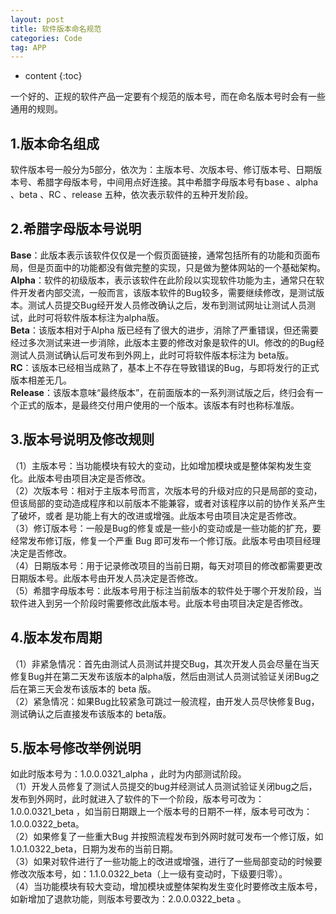 ```yaml
---
layout: post
title: 软件版本命名规范
categories: Code
tag: APP
---
```


* content
{:toc}

一个好的、正规的软件产品一定要有个规范的版本号，而在命名版本号时会有一些通用的规则。
## 1.版本命名组成 
软件版本号一般分为5部分，依次为：主版本号、次版本号、修订版本号、日期版本号、希腊字母版本号，中间用点好连接。其中希腊字母版本号有base 、alpha 、beta 、RC 、release 五种，依次表示软件的五种开发阶段。
## 2.希腊字母版本号说明
**Base**：此版本表示该软件仅仅是一个假页面链接，通常包括所有的功能和页面布局，但是页面中的功能都没有做完整的实现，只是做为整体网站的一个基础架构。  
**Alpha**：软件的初级版本，表示该软件在此阶段以实现软件功能为主，通常只在软件开发者内部交流，一般而言，该版本软件的Bug较多，需要继续修改，是测试版本。测试人员提交Bug经开发人员修改确认之后，发布到测试网址让测试人员测试，此时可将软件版本标注为alpha版。  
**Beta**：该版本相对于Alpha 版已经有了很大的进步，消除了严重错误，但还需要经过多次测试来进一步消除，此版本主要的修改对象是软件的UI。修改的的Bug经测试人员测试确认后可发布到外网上，此时可将软件版本标注为 beta版。  
**RC**：该版本已经相当成熟了，基本上不存在导致错误的Bug，与即将发行的正式版本相差无几。  
**Release**：该版本意味“最终版本”，在前面版本的一系列测试版之后，终归会有一个正式的版本，是最终交付用户使用的一个版本。该版本有时也称标准版。
## 3.版本号说明及修改规则
（1）主版本号：当功能模块有较大的变动，比如增加模块或是整体架构发生变化。此版本号由项目决定是否修改。  
（2）次版本号：相对于主版本号而言，次版本号的升级对应的只是局部的变动，但该局部的变动造成程序和以前版本不能兼容，或者对该程序以前的协作关系产生了破坏，或者 是功能上有大的改进或增强。此版本号由项目决定是否修改。  
（3）修订版本号：一般是Bug的修复或是一些小的变动或是一些功能的扩充，要经常发布修订版，修复一个严重 Bug 即可发布一个修订版。此版本号由项目经理决定是否修改。  
（4）日期版本号：用于记录修改项目的当前日期，每天对项目的修改都需要更改日期版本号。此版本号由开发人员决定是否修改。  
（5）希腊字母版本号：此版本号用于标注当前版本的软件处于哪个开发阶段，当软件进入到另一个阶段时需要修改此版本号。此版本号由项目决定是否修改。
## 4.版本发布周期
（1）非紧急情况：首先由测试人员测试并提交Bug，其次开发人员会尽量在当天修复Bug并在第二天发布该版本的alpha版，然后由测试人员测试验证关闭Bug之后在第三天会发布该版本的 beta 版。  
（2）紧急情况：如果Bug比较紧急可跳过一般流程，由开发人员尽快修复Bug，测试确认之后直接发布该版本的 beta版。
## 5.版本号修改举例说明
如此时版本号为：1.0.0.0321_alpha ，此时为内部测试阶段。  
（1）开发人员修复了测试人员提交的bug并经测试人员测试验证关闭bug之后，发布到外网时，此时就进入了软件的下一个阶段，版本号可改为：1.0.0.0321_beta ，如当前日期跟上一个版本号的日期不一样，版本号可改为：1.0.0.0322_beta。  
（2）如果修复了一些重大Bug 并按照流程发布到外网时就可发布一个修订版，如1.0.1.0322_beta，日期为发布的当前日期。  
（3）如果对软件进行了一些功能上的改进或增强，进行了一些局部变动的时候要修改次版本号，如：1.1.0.0322_beta（上一级有变动时，下级要归零）。  
（4）当功能模块有较大变动，增加模块或整体架构发生变化时要修改主版本号，如新增加了退款功能，则版本号要改为：2.0.0.0322_beta 。